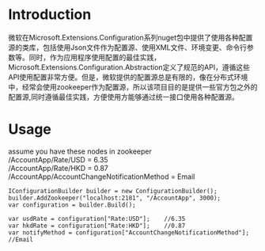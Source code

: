 # Introduction
微软在Microsoft.Extensions.Configuration系列nuget包中提供了使用各种配置源的类库，包括使用Json文件作为配置源、使用XML文件、环境变更、命令行参数等。同时，作为应用程序使用配置的最佳实践，Microsoft.Extensions.Configuration.Abstraction定义了规范的API，遵循这些API使用配置非常方便。但是，微软提供的配置源总是有限的，像在分布式环境中，经常会使用zookeeper作为配置源，所以该项目目的是提供一些官方包之外的配置源,同时遵循最佳实践，方便使用方能够通过统一接口使用各种配置源。

# Usage
assume you have these nodes in zookeeper  
/AccountApp/Rate/USD = 6.35  
/AccountApp/Rate/HKD = 0.87  
/AccountApp/AccountChangeNotificationMethod = Email  

```
IConfigurationBuilder builder = new ConfigurationBuilder();
builder.AddZookeeper("localhost:2181", "/AccountApp", 3000);
var configuration = builder.Build();

var usdRate = configuration["Rate:USD"];    //6.35
var hkdRate = configuration["Rate:HKD"];    //0.87
var notifyMethod = configuration["AccountChangeNotificationMethod"];    //Email
```